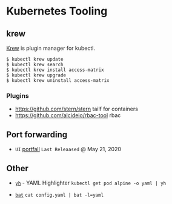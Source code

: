 <!-- menu: Tooling -->
# Kubernetes Tooling

## krew

[Krew](https://krew.sigs.k8s.io/) is plugin manager for kubectl.

```shell
$ kubectl krew update
$ kubectl krew search
$ kubectl krew install access-matrix
$ kubectl krew upgrade
$ kubectl krew uninstall access-matrix
```

### Plugins

- https://github.com/stern/stern tailf for containers
- https://github.com/alcideio/rbac-tool rbac


## Port forwarding

- `UI` [portfall](https://github.com/Rested/portfall) ` Last Releaased ` @ May 21, 2020

## Other

- [`yh`](https://github.com/andreazorzetto/yh) - YAML Highlighter
  ```kubectl get pod alpine -o yaml | yh```

- [`bat`](https://github.com/sharkdp/bat)
  ```cat config.yaml | bat -l=yaml```
